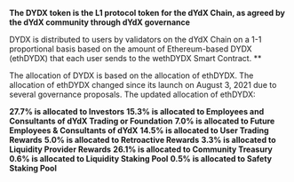 **The DYDX token is the L1 protocol token for the dYdX Chain, as agreed by the dYdX community through dYdX governance**

DYDX is distributed to users by validators on the dYdX Chain on a 1-1 proportional basis based on the amount of Ethereum-based DYDX (ethDYDX) that each user sends to the wethDYDX Smart Contract. ** 

The allocation of DYDX is based on the allocation of ethDYDX. The allocation of ethDYDX changed since its launch on August 3, 2021 due to several governance proposals. The updated allocation of ethDYDX:

**27.7% is allocated to Investors**
**15.3% is allocated to Employees and Consultants of dYdX Trading or Foundation**
**7.0% is allocated to Future Employees & Consultants of dYdX**
**14.5% is allocated to User Trading Rewards**
**5.0% is allocated to Retroactive Rewards**
**3.3% is allocated to Liquidity Provider Rewards**
**26.1% is allocated to Community Treasury**
**0.6% is allocated to Liquidity Staking Pool**
**0.5% is allocated to Safety Staking Pool**
